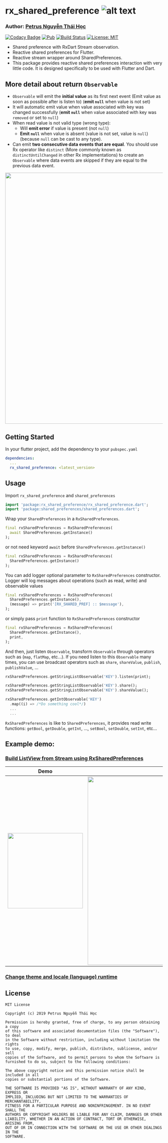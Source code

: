 # rx_shared_preference ![alt text](https://avatars3.githubusercontent.com/u/6407041?s=32&v=4)

### Author: [Petrus Nguyễn Thái Học](https://github.com/hoc081098)

[![Codacy Badge](https://api.codacy.com/project/badge/Grade/394a0db269db40bda248dd63ec84a292)](https://app.codacy.com/app/hoc081098/rx_shared_preference?utm_source=github.com&utm_medium=referral&utm_content=hoc081098/rx_shared_preference&utm_campaign=Badge_Grade_Dashboard)
[![Pub](https://img.shields.io/pub/v/rx_shared_preference.svg)](https://pub.dartlang.org/packages/rx_shared_preference)
[![Build Status](https://travis-ci.org/hoc081098/rx_shared_preference.svg?branch=master)](https://travis-ci.org/hoc081098/rx_shared_preference)
[![License: MIT](https://img.shields.io/badge/License-MIT-yellow.svg)](https://opensource.org/licenses/MIT)

- Shared preference with RxDart Stream observation.
- Reactive shared preferences for Flutter.
- Reactive stream wrapper around SharedPreferences.
- This package provides reactive shared preferences interaction with very little code. It is designed specifically to be used with Flutter and Dart.

## More detail about return `Observable`
- `Observable` will emit the **initial value** as its first next event (Emit value as soon as possible after is listen to) (**emit `null`** when value is not set) 
- It will automatic emit value when value associated with key was changed successfully (**emit `null`** when value associated with key was `removed` or set to `null`)
- When read value is not valid type (wrong type):
  + Will **emit error** if value is present (not `null`)
  + **Emit `null`** when value is absent (value is not set, value is `null`) (because `null` can be cast to any type).
- Can emit **two consecutive data events that are equal**. You should use Rx operator like `distinct` (More commonly known as `distinctUntilChanged` in other Rx implementations) to create an `Observable` where data events are skipped if they are equal to the previous data event.

<img src="https://imgbbb.com/images/2019/05/14/carbon-9.png" width="800">

## Getting Started

In your flutter project, add the dependency to your `pubspec.yaml`

```yaml
dependencies:
  ...
  rx_shared_preference: <latest_version>
```

## Usage

Import `rx_shared_preference` and `shared_preferences`

```dart
import 'package:rx_shared_preference/rx_shared_preference.dart';
import 'package:shared_preferences/shared_preferences.dart';
```

Wrap your `SharedPreferences` in a `RxSharedPreferences`.

```dart
final rxSharedPreferences = RxSharedPreferences(
  await SharedPreferences.getInstance()
);
```

or not need keyword `await` before `SharedPreferences.getInstance()`

```dart
final rxSharedPreferences = RxSharedPreferences(
  SharedPreferences.getInstance()
);
```

You can add logger optional parameter to `RxSharedPreferences` constructor.
Logger will log messages about operations (such as read, write) and observable values

```dart
final rxSharedPreferences = RxSharedPreferences(
  SharedPreferences.getInstance(),
  (message) => print('[RX_SHARED_PREF] :: $message'),
);
```

or simply pass `print` function to `RxSharedPreferences` constructor

```dart
final rxSharedPreferences = RxSharedPreferences(
  SharedPreferences.getInstance(),
  print,
);
```

And then, just listen `Observable`, transform `Observable` through operators such as (`map`, `flatMap`, etc...).
If you need listen to this `Observable` many times, you can use broadcast operators such as `share`, `shareValue`, `publish`, `publishValue`, ...

```dart
rxSharedPreferences.getStringListObservable('KEY').listen(print);

rxSharedPreferences.getStringListObservable('KEY').share();
rxSharedPreferences.getStringListObservable('KEY').shareValue();

rxSharedPreferences.getIntObservable('KEY')
  .map((i) => /*Do something cool*/)
  ...
  ...
```

`RxSharedPreferences` is like to `SharedPreferences`, it provides read write functions: `getBool`, `getDouble`,  `getInt`, ..., `setBool`, `setDouble`, `setInt`, etc...

## Example demo:

### [Build ListView from Stream using RxSharedPreferences](https://github.com/hoc081098/rx_shared_preference/tree/master/example)

| Demo          | Code |
| ------------- | ------------- |
| <img src="https://imgbbb.com/images/2019/04/28/rx_shared_pref_example.gif" width="240">  | <img src="https://imgbbb.com/images/2019/05/17/carbon-11.png" width="600">  |
  
</p>  

### [Change theme and locale (language) runtime](https://github.com/hoc081098/bloc_rxdart_playground/tree/master/flutter_change_theme)

License
-------

    MIT License

    Copyright (c) 2019 Petrus Nguyễn Thái Học

    Permission is hereby granted, free of charge, to any person obtaining a copy
    of this software and associated documentation files (the "Software"), to deal
    in the Software without restriction, including without limitation the rights
    to use, copy, modify, merge, publish, distribute, sublicense, and/or sell
    copies of the Software, and to permit persons to whom the Software is
    furnished to do so, subject to the following conditions:

    The above copyright notice and this permission notice shall be included in all
    copies or substantial portions of the Software.

    THE SOFTWARE IS PROVIDED "AS IS", WITHOUT WARRANTY OF ANY KIND, EXPRESS OR
    IMPLIED, INCLUDING BUT NOT LIMITED TO THE WARRANTIES OF MERCHANTABILITY,
    FITNESS FOR A PARTICULAR PURPOSE AND NONINFRINGEMENT. IN NO EVENT SHALL THE
    AUTHORS OR COPYRIGHT HOLDERS BE LIABLE FOR ANY CLAIM, DAMAGES OR OTHER
    LIABILITY, WHETHER IN AN ACTION OF CONTRACT, TORT OR OTHERWISE, ARISING FROM,
    OUT OF OR IN CONNECTION WITH THE SOFTWARE OR THE USE OR OTHER DEALINGS IN THE
    SOFTWARE.
